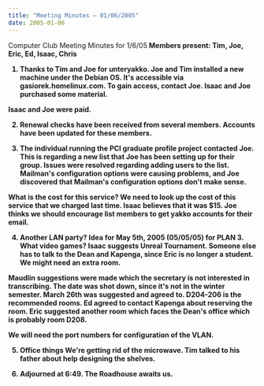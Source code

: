 ```yaml
---
title: "Meeting Minutes – 01/06/2005"
date: 2005-01-06
---
```

Computer Club Meeting Minutes for 1/6/05<b>
Members present: Tim, Joe, Eric, Ed, Isaac, Chris<p>

1) Thanks to Tim and Joe for unteryakko.<b>
Joe and Tim installed a new machine under the Debian OS.  It's accessible via gasiorek.homelinux.com.  To gain access, contact Joe.  Isaac and Joe purchased some material.  <p>

Isaac and Joe were paid.<p>

2) Renewal checks have been received from several members.<b>
Accounts have been updated for these members.<p>

3) The individual running the PCI graduate profile project contacted Joe.<b>
This is regarding a new list that Joe has been setting up for their group.  Issues were resolved regarding adding users to the list.  Mailman's configuration options were causing problems, and Joe discovered that Mailman's configuration options don't make sense.<p>

What is the cost for this service?  We need to look up the cost of this service that we charged last time.  Isaac believes that it was $15.  Joe thinks we should encourage list members to get yakko accounts for their email.<p>

4) Another LAN party?<b>
Idea for May 5th, 2005 (05/05/05) for PLAN 3.  What video games?  Isaac suggests Unreal Tournament.  Someone else has to talk to the Dean and Kapenga, since Eric is no longer a student.  We might need an extra room.<p>

Maudlin suggestions were made which the secretary is not interested in transcribing. The date was shot down, since it's not in the winter semester.  March 26th was suggested and agreed to.  D204-206 is the recommended rooms.  Ed agreed to contact Kapenga about reserving the room.  Eric suggested another room which faces the Dean's office which is probably room D208.  <p>

We will need the port numbers for configuration of the VLAN.  <p>

5) Office things<b>
We're getting rid of the microwave.  Tim talked to his father about help designing the shelves.<p>

6) Adjourned at 6:49.<b>
The Roadhouse awaits us.

